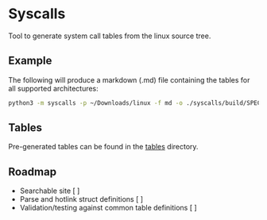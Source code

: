 # Syscalls

Tool to generate system call tables from the linux source tree.

## Example

The following will produce a markdown (.md) file containing the tables for all supported
architectures:

```sh
python3 -m syscalls -p ~/Downloads/linux -f md -o ./syscalls/build/SPEC.md
```

## Tables

Pre-generated tables can be found in the [tables](tables) directory.

## Roadmap

* Searchable site [ ]
* Parse and hotlink struct definitions [ ]
* Validation/testing against common table definitions [ ]
